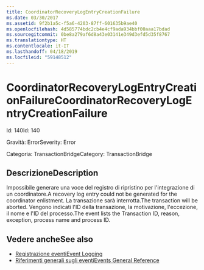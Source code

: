```yaml
---
title: CoordinatorRecoveryLogEntryCreationFailure
ms.date: 03/30/2017
ms.assetid: 9f2b1a5c-f5a6-4203-87ff-601635b9ae40
ms.openlocfilehash: 4d585774bdc2cb4e4cf9ada934bbf00aaa17bdad
ms.sourcegitcommit: 0be8a279af6d8a43e03141e349d3efd5d35f8767
ms.translationtype: HT
ms.contentlocale: it-IT
ms.lasthandoff: 04/18/2019
ms.locfileid: "59148512"
---
```

# <a name="coordinatorrecoverylogentrycreationfailure"></a><span data-ttu-id="8e4d4-102">CoordinatorRecoveryLogEntryCreationFailure</span><span class="sxs-lookup"><span data-stu-id="8e4d4-102">CoordinatorRecoveryLogEntryCreationFailure</span></span>
<span data-ttu-id="8e4d4-103">Id: 140</span><span class="sxs-lookup"><span data-stu-id="8e4d4-103">Id: 140</span></span>  
  
 <span data-ttu-id="8e4d4-104">Gravità: Error</span><span class="sxs-lookup"><span data-stu-id="8e4d4-104">Severity: Error</span></span>  
  
 <span data-ttu-id="8e4d4-105">Categoria: TransactionBridge</span><span class="sxs-lookup"><span data-stu-id="8e4d4-105">Category: TransactionBridge</span></span>  
  
## <a name="description"></a><span data-ttu-id="8e4d4-106">Descrizione</span><span class="sxs-lookup"><span data-stu-id="8e4d4-106">Description</span></span>  
 <span data-ttu-id="8e4d4-107">Impossibile generare una voce del registro di ripristino per l'integrazione di un coordinatore.</span><span class="sxs-lookup"><span data-stu-id="8e4d4-107">A recovery log entry could not be generated for the coordinator enlistment.</span></span> <span data-ttu-id="8e4d4-108">La transazione sarà interrotta.</span><span class="sxs-lookup"><span data-stu-id="8e4d4-108">The transaction will be aborted.</span></span> <span data-ttu-id="8e4d4-109">Vengono indicati l'ID della transazione, la motivazione, l'eccezione, il nome e l'ID del processo.</span><span class="sxs-lookup"><span data-stu-id="8e4d4-109">The event lists the Transaction ID, reason, exception, process name and process ID.</span></span>  
  
## <a name="see-also"></a><span data-ttu-id="8e4d4-110">Vedere anche</span><span class="sxs-lookup"><span data-stu-id="8e4d4-110">See also</span></span>

- [<span data-ttu-id="8e4d4-111">Registrazione eventi</span><span class="sxs-lookup"><span data-stu-id="8e4d4-111">Event Logging</span></span>](../../../../../docs/framework/wcf/diagnostics/event-logging/index.md)
- [<span data-ttu-id="8e4d4-112">Riferimenti generali sugli eventi</span><span class="sxs-lookup"><span data-stu-id="8e4d4-112">Events General Reference</span></span>](../../../../../docs/framework/wcf/diagnostics/event-logging/events-general-reference.md)

